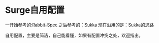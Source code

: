 # Surge自用配置
一开始参考的:[Rabbit-Spec](https://github.com/Rabbit-Spec/Surge/blob/Master/Conf/Spec/Surge.conf)
之后参考的：[Sukka](https://blog.skk.moe/post/i-have-my-unique-surge-setup)
现在沿用的是：[Sukka](https://blog.skk.moe/post/i-have-my-unique-surge-setup)的思路

自用配置，主要是简洁，自己能看懂，如果有配置冲突之处，欢迎指出。